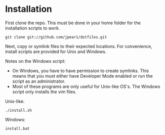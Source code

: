 # Installation

First clone the repo. This must be done in your home folder for the
installation scripts to work.

    git clone git://github.com/jpear1/dotfiles.git

Next, copy or symlink files to their expected locations. For convenience,
install scripts are provided for Unix and Windows. 

Notes on the Windows script:

- On Windows, you have to have permission to create symlinks. This means
  that you must either have Developer Mode enabled or run the script as an
  administrator.
- Most of these programs are only useful for Unix-like OS's. The Windows
  script only installs the vim files.

Unix-like:

    ./install.sh

Windows:

    install.bat
